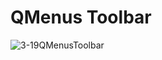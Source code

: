 # QMenus Toolbar
![3-19QMenusToolbar](https://user-images.githubusercontent.com/45032222/212460436-31b72aa8-e84a-4d84-89a2-291a7e2dbd56.png)
